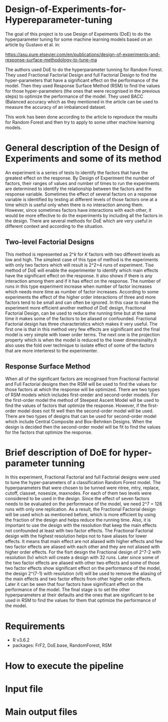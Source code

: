 # Design-of-Experiments-for-Hypereparameter-tuning
The goal of this project is to use Design of Expeiments (DoE) to do the hyperparameter tuning for some machine learning models based on an article by Gustavo et al. in:

https://asu.pure.elsevier.com/en/publications/design-of-experiments-and-response-surface-methodology-to-tune-ma

The authors used DoE to do the hyperparameter tunning for Random Forest. They used Fractional Factorial Design and full Factorial Design to find the hyper-parameters that have a significant effect on the performance of the model. Then they used Response Surface Method (RSM) to find the values for those hyper-parameters (the ones that were recognised in the previous steps) to optimize the performance of the model. They used BACC (Balanced accuracy which as they mentioned in the article can be used to measure the accuracy of an imbalanced dataset.

This work has been done according to the article to reproduce the results for Random Forest and then try to apply to some other machine learning models.

# General description of the Design of Experiments and some of its method
An experiment is a series of tests to identify the factors that have the greatest effect on the response. By Design of Experiment the number of factors, their ranges of values and number of times to run the experiments are determined to identify the relationship between the factors and the response variable. Sometimes the effect of several factors on a response variable is identified by testing at different levels of those factors one at a time which is useful only when there is no interaction among them. However, since sometimes factors have interactions with each other, it would be more effective to do the experiments by including all the factors in the design. There are several methods for DoE which are very useful in different context and according to the situation. 
## Two-level Factorial Designs
This method is represented as $2\^k$ for $K$ factors with two different levels as low and high. The simplest case of this type of method is the experiments with only two factors which will result is 2^2=4 runs of experiment. Tise method of DoE will enable the experimenter to identify which main effects have the significant effect on the response. It also shows if there is any interaction among them and if it has effect on the response. The number of runs in this type experiment increase when number of factor increases which needs more time as number of factor increases. According to some experiments the effect of the higher order interactions of three and more factors tend to be small and can often be ignored. In this case to make the experiment more efficient another method of DoE design, Fractional Factorial Design, can be used to reduce the running time but at the same time it makes some of the factors to be aliased or confounded. Fractional Factorial design has three characteristics which makes it very useful. The first one is that in this method very few effects are siginificant and the final model is very simple with lower order terms. The next one is the projection property which is when the model is reduced to the lower dimensinality.It also uses the fold over technique to isolate effect of some of the factors that are more interterest to the experimenter.
## Response Surface Method
When all of the significant factors are recoginsed from Fractional Factorial and Full Factorial designs then the RSM will be used to find the values for those factors at which the response will be optimized. There are two types of RSM models which includes first-oreder and second-order models. For the first-order model the method of Steepest Ascent Model will be used to find the values of factors that optimize the response. However, if the first-order model does not fit well then the second-order model will be used. There are two types of designs that can be used for second-order model which include Central Composite and Box-Behnken Designs. When the design is decided then the second-order model will be fit to find the values for the factors that optimize the response.
# Brief description of DoE for hyper-parameter tunning
In this experiment, Fractional Factorial and full Factorial designs were used to tune the hyper-parameters of a classification Random Forest model. The hyperparameters that were chosen to be tunned were ntree, mtry, replace, cutoff, classwt, nosesize, maxnodes. For each of them two levels were considered to be used in the design. Since the effect of seven factors needs to be evaluated on the performnace of the model, we need 2^7 = 128 runs with only one replication. As a result, the Fractional Factorial design will be used which as mentioned before, which is more efficient by using the fraction of the design and helps reduce the running time. Also, it is important to use the design with the resolution that keep the main effects not confounded at least with two factor effects. The Fractional Factorial design with the highest resolution helps not to have aliases for lower effects. It means that main effect are not aliased with higher effects and few two factor effects are aliased with each other and they are not aliased with higher order effects. 
For the fisrt design the Fractional design of 2^7-2 with resolution (Iv) which will create a design with 32 runs. Later since some of the two factor effects are aliased with other two effects and some of those two factor effects show significant effect on the performance of the model, the design 2^(7-1) with resolution (vII) will be used to remove the aliasing of the main effects and two factor effects from other higher order effects. Later it can be seen that four factors have siginificant effect on the performance of the model. The final stage is to set the other hyperparameters at their defaults and the ones that are significant to be used in RSM to find the values for them that optimize the performance of the model.

# Requirements
* R v3.6.2
* packages: FrF2, DoE.base, RandomForest, RSM
# How to execute the pipeline
# Input file
# Main output files

